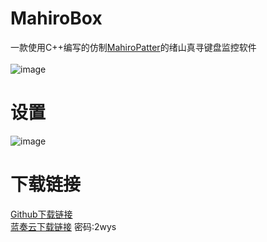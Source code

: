# MahiroBox
一款使用C++编写的仿制[MahiroPatter](https://github.com/daiisuukee/mahiro_patter)的绪山真寻键盘监控软件<br><br>
![image](https://c2.im5i.com/2023/01/08/Yg1y8.png)
# 设置
![image](https://c2.im5i.com/2023/01/08/YgFYU.png)
# 下载链接
[Github下载链接](https://github.com/ilovecplusplus97/MahiroBox/releases/download/v1.0.0/MahiroBox-v1.0.7z)<br>
[蓝奏云下载链接](https://wwrn.lanzoum.com/idTkO0kfiued) 密码:2wys